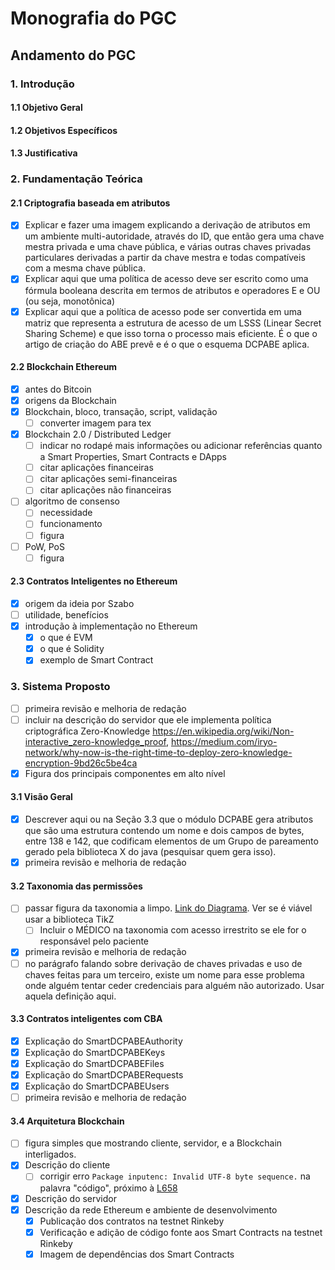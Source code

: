 # Monografia do PGC

## Andamento do PGC

### 1. Introdução

#### 1.1 Objetivo Geral

#### 1.2 Objetivos Específicos

#### 1.3 Justificativa

### 2. Fundamentação Teórica

#### 2.1 Criptografia baseada em atributos

- [x] Explicar e fazer uma imagem explicando a derivação de atributos em um ambiente multi-autoridade, através do ID, que então gera uma chave mestra privada e uma chave pública, e várias outras chaves privadas particulares derivadas a partir da chave mestra e todas compatíveis com a mesma chave pública.
- [x] Explicar aqui que uma política de acesso deve ser escrito como uma fórmula booleana descrita em termos de atributos e operadores E e OU (ou seja, monotônica)
- [x] Explicar aqui que a política de acesso pode ser convertida em uma matriz que representa a estrutura de acesso de um LSSS (Linear Secret Sharing Scheme) e que isso torna o processo mais eficiente. É o que o artigo de criação do ABE prevê e é o que o esquema DCPABE aplica.

#### 2.2 Blockchain Ethereum

- [x] antes do Bitcoin
- [x] origens da Blockchain
- [x] Blockchain, bloco, transação, script, validação
  - [ ] converter imagem para tex
- [x] Blockchain 2.0 / Distributed Ledger
  - [ ] indicar no rodapé mais informações ou adicionar referências quanto a Smart Properties, Smart Contracts e DApps
  - [ ] citar aplicações financeiras
  - [ ] citar aplicações semi-financeiras
  - [ ] citar aplicações não financeiras
- [ ] algoritmo de consenso
  - [ ] necessidade
  - [ ] funcionamento
  - [ ] figura
- [ ] PoW, PoS
  - [ ] figura

#### 2.3 Contratos Inteligentes no Ethereum

- [x] origem da ideia por Szabo
- [ ] utilidade, benefícios
- [x] introdução à implementação no Ethereum
  - [x] o que é EVM
  - [x] o que é Solidity
  - [x] exemplo de Smart Contract

### 3. Sistema Proposto

- [ ] primeira revisão e melhoria de redação
- [ ] incluir na descrição do servidor que ele implementa política criptográfica Zero-Knowledge <https://en.wikipedia.org/wiki/Non-interactive_zero-knowledge_proof>, <https://medium.com/iryo-network/why-now-is-the-right-time-to-deploy-zero-knowledge-encryption-9bd26c5be4ca>
- [x] Figura dos principais componentes em alto nível

#### 3.1 Visão Geral

- [x] Descrever aqui ou na Seção 3.3 que o módulo DCPABE gera atributos que são uma estrutura contendo um nome e dois campos de bytes, entre 138 e 142, que codificam elementos de um Grupo de pareamento gerado pela biblioteca X do java (pesquisar quem gera isso).
- [x] primeira revisão e melhoria de redação

#### 3.2 Taxonomia das permissões

- [ ] passar figura da taxonomia a limpo. [Link do Diagrama](https://mermaidjs.github.io/mermaid-live-editor/#/view/eyJjb2RlIjoiZ3JhcGggUkxcbkExW0NSTV0gLS0gaXJyZXN0cml0byA8YSBocmVmPVwiXCJodHRwOi8vYml0Lmx5L0PDs2RpZ2_DiXRpY2FNZWRpY2luYSNhcnQ5MFwiXCI-QXJ0LiA5MC0tPC9hPiAtLT4gIEJbUHJvbnR1w6FyaW9dXG5CIC0tLXxjb250w6ltfCBDW2RhZG9zIHNlbnPDrXZlaXNdXG5DIC0tLXxzw6NvfCBDMVtkb2Vuw6dhcywgbWVkaWNhbWVudG9zIG91IDxicj4gdHJhdGFtZW50b3MgZXN0aWdtYXRpemFkb3MgPGJyPiBzb2NpYWxtZW50ZV1cbkIgLS0tfGNvbnTDqW18IERbZGFkb3MgY29tdW5zXVxuQiAtLS18Y29udMOpbXwgRVtkYWRvcyBkYW5vc29zXVxuRSAtLS18c8Ojb3wgRTFbaGlww7N0ZXNlcy9wcm9nbsOzc3RpY29zIHF1ZSA8YnI-IG8gcGFjaWVudGUgcG9kZSBuw6NvIHN1cG9ydGFyXVxuQiAtLS18Y29udMOpbXwgRlthdGVzdGFkbyBkZSDDs2JpdG9dXG5CIC0tLXxjb250w6ltfCBHW2xhdWRvIGRlIMOzYml0b11cbkEyW1BhY2llbnRlXSAtLSBpcnJlc3RyaXRvLCBhIG1lbm9zIHF1ZSA8YnI-IGNhdXNlIGRhbm8gPGEgaHJlZj1cIlwiaHR0cDovL2JpdC5seS9Dw7NkaWdvw4l0aWNhTWVkaWNpbmEjYXJ0MzRcIlwiPkFydC4gMzQ8L2E-IC0tPiAgQltQcm9udHXDoXJpb11cbkEzW1JlcHJlc2VudGFudGUgTGVnYWxdIC0tIGlycmVzdHJpdG8gPGEgaHJlZj1cIlwiaHR0cDovL2JpdC5seS9Dw7NkaWdvw4l0aWNhTWVkaWNpbmEjYXJ0MzRcIlwiPkFydC4gMzQuPC9hPi4gLS0-ICBCW1Byb250dcOhcmlvXVxuQTRbRmFtaWxpYXIgZGUgMcK6XSAtLSBpcnJlc3RyaXRvIDxhIGhyZWY9XCJcImh0dHA6Ly9iaXQubHkvMlQ4NWhWTVwiXCI-Q1JFTUVTUDwvYT4uIC0tPiAgRlxuQTQgLS0gaXJyZXN0cml0byBhcMOzcyBvIMOzYml0byA8YnI-PGEgaHJlZj1cIlwiaHR0cHM6Ly9nbG8uYm8vMlQyTDRSaVwiXCI-c2VndW5kbyBhIGp1c3Rpw6dhPC9hPiAtLT4gIEJcbkE0IC0tIGlycmVzdHJpdG8gPGEgaHJlZj1cIlwiaHR0cDovL2JpdC5seS8yVDg1aFZNXCJcIj5DUkVNRVNQPC9hPiAtLT4gIEdcbkE1W1NlZ3VyYWRvcmFdIC0tIGlycmVzdHJpdG8gPGEgaHJlZj1cIlwiaHR0cDovL2JpdC5seS9Dw7NkaWdvw4l0aWNhTWVkaWNpbmEjYXJ0NzdcIlwiPkFydC4gNzcuLjwvYT4uIC0tPiAgRlxuQTUgLS0gIHF1YW5kbyBhdXRvcml6YWRvIHBlbG8gPGJyPiByZXByZXNlbnRhbnRlIGxlZ2FsIDxicj48YSBocmVmPVwiXCJodHRwOi8vYml0Lmx5L0PDs2RpZ2_DiXRpY2FNZWRpY2luYSNhcnQ3N1wiXCI-QXJ0LiA3Ny48L2E-IC0tPiAgR1xuQTZbUGVyaXRvXSAtLSBxdWFuZG8gPGJyPiBub21lYWRvIDxhIGhyZWY9XCJcImh0dHA6Ly9iaXQubHkvQ8OzZGlnb8OJdGljYU1lZGljaW5hI2FydDg5cDFcIlwiPiAmIzE2NyAxwrosIEFydC4gODkuPC9hPiAtLT4gQlxuQTdbUGVzcXVpc2Fkb3JdIC0tIGF1dG9yaXphZG8gcGVsbyBDb21pdMOqIDxicj4gZGUgw4l0aWNhIG91IHBhY2llbnRlIC0tLSBCXG5BOFtUZXJjZWlyb3NdIC0tIGF1dG9yaXphZG8gcGVsbyA8YnI-IHBhY2llbnRlIDxhIGhyZWY9XCJcImh0dHA6Ly9iaXQubHkvQ8OzZGlnb8OJdGljYU1lZGljaW5hI2FydDg5XCJcIj4gJiMxNjcgMcK6LCBBcnQuIDg5LjwvYT4gLS0-IENcbkE4W1RlcmNlaXJvc10gLS0gYXV0b3JpemFkbyBwZWxvIDxicj4gcGFjaWVudGUgPGEgaHJlZj1cIlwiaHR0cDovL2JpdC5seS9Dw7NkaWdvw4l0aWNhTWVkaWNpbmEjYXJ0ODlcIlwiPiAmIzE2NyAxwrosIEFydC4gODkuPC9hPiAtLT4gRCIsIm1lcm1haWQiOnsidGhlbWUiOiJkZWZhdWx0Iiwic2VjdXJpdHlMZXZlbCI6Imxvb3NlIn19). Ver se é viável usar a biblioteca TikZ
  - [ ] Incluir o MÉDICO na taxonomia com acesso irrestrito se ele for o responsável pelo paciente
- [x] primeira revisão e melhoria de redação
- [ ] no parágrafo falando sobre derivação de chaves privadas e uso de chaves feitas para um terceiro, existe um nome para esse problema onde alguém tentar ceder credenciais para alguém não autorizado. Usar aquela definição aqui.

#### 3.3 Contratos inteligentes com CBA

- [x] Explicação do SmartDCPABEAuthority
- [x] Explicação do SmartDCPABEKeys
- [x] Explicação do SmartDCPABEFiles
- [x] Explicação do SmartDCPABERequests
- [x] Explicação do SmartDCPABEUsers
- [ ] primeira revisão e melhoria de redação

#### 3.4 Arquitetura Blockchain

- [ ] figura simples que mostrando cliente, servidor, e a Blockchain interligados.
- [x] Descrição do cliente
  - [ ] corrigir erro `Package inputenc: Invalid UTF-8 byte sequence.` na palavra "código", próximo à [L658](./main.tex#L658)
- [x] Descrição do servidor
- [x] Descrição da rede Ethereum e ambiente de desenvolvimento
  - [x] Publicação dos contratos na testnet Rinkeby
  - [x] Verificação e adição de código fonte aos Smart Contracts na testnet Rinkeby
  - [x] Imagem de dependências dos Smart Contracts
